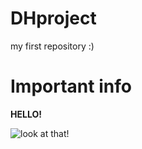 # DHproject
my first repository :)

# Important info #

**HELLO!**

![look at that!](https://vcdn.bergfex.at/images/resized/4f/7fa2dec884c6404f_01af5eb58b0bb028@2x.jpg)
